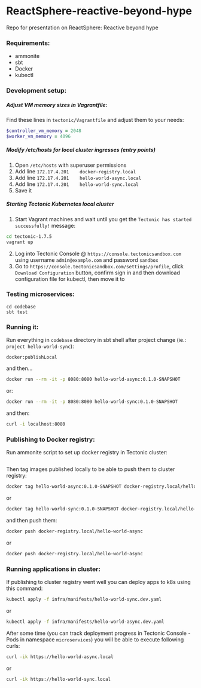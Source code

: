 # ReactSphere-reactive-beyond-hype
Repo for presentation on ReactSphere: Reactive beyond hype

### Requirements:
 * ammonite
 * sbt 
 * Docker
 * kubectl

### Development setup:

##### Adjust VM memory sizes in Vagrantfile:

Find these lines in `tectonic/Vagrantfile` and adjust them to your needs:
```ruby
$controller_vm_memory = 2048
$worker_vm_memory = 4096
```

##### Modify /etc/hosts for local cluster ingresses (entry points)

1. Open `/etc/hosts` with superuser permissions
2. Add line `172.17.4.201    docker-registry.local`
3. Add line `172.17.4.201    hello-world-async.local`
4. Add line `172.17.4.201    hello-world-sync.local` 
4. Save it

##### Starting Tectonic Kubernetes local cluster

1. Start Vagrant machines and wait until you get the `Tectonic has started successfully!` message:
```bash
cd tectonic-1.7.5
vagrant up
```
2. Log into Tectonic Console @ `https://console.tectonicsandbox.com` using username `admin@example.com` and password `sandbox`
3. Go to `https://console.tectonicsandbox.com/settings/profile`, click `Download Configuration` button, confirm sign in and then
   download configuration file for kubectl, then move it to 

### Testing microservices:
```
cd codebase
sbt test
```

### Running it:

Run everything in `codebase` directory in sbt shell after project change (ie.: `project hello-world-sync`):

```
docker:publishLocal
```
and then...
```bash
docker run --rm -it -p 8080:8080 hello-world-async:0.1.0-SNAPSHOT
```
or:
```bash
docker run --rm -it -p 8080:8080 hello-world-sync:0.1.0-SNAPSHOT
```

and then:
```bash
curl -i localhost:8080
```

### Publishing to Docker registry:

Run ammonite script to set up docker registry in Tectonic cluster:

```bash

```

Then tag images published locally to be able to push them to cluster registry:

```bash
docker tag hello-world-async:0.1.0-SNAPSHOT docker-registry.local/hello-world-async
```
or
```bash
docker tag hello-world-sync:0.1.0-SNAPSHOT docker-registry.local/hello-world-sync
```

and then push them:
```bash
docker push docker-registry.local/hello-world-async
```
or
```bash
docker push docker-registry.local/hello-world-async
```

### Running applications in cluster:

If publishing to cluster registry went well you can deploy apps to k8s using this command:
```bash
kubectl apply -f infra/manifests/hello-world-sync.dev.yaml
```
or
```bash
kubectl apply -f infra/manifests/hello-world-async.dev.yaml
```

After some time (you can track deployment progress in Tectonic Console - Pods in namespace `microservices`) 
you will be able to execute following curls:
```bash
curl -ik https://hello-world-async.local
```
or
```bash
curl -ik https://hello-world-sync.local
```